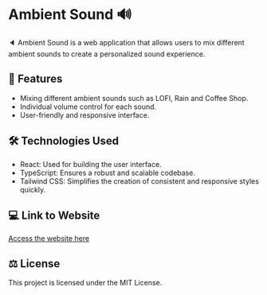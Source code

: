# Ambient Sound 🔊

🔈 Ambient Sound is a web application that allows users to mix different ambient sounds to create a personalized sound experience.

## 🚀 Features

- Mixing different ambient sounds such as LOFI, Rain and Coffee Shop.
- Individual volume control for each sound.
- User-friendly and responsive interface.

## 🛠️ Technologies Used

- React: Used for building the user interface.
- TypeScript: Ensures a robust and scalable codebase.
- Tailwind CSS: Simplifies the creation of consistent and responsive styles quickly.

## 💻 Link to Website

[Access the website here](https://juliocoronetti-ambient-sound.vercel.app)

## ⚖ License

This project is licensed under the MIT License.
